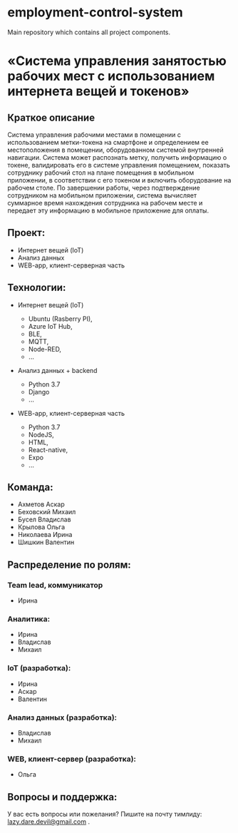 # employment-control-system
Main repository which contains all project components.

# «Система управления занятостью рабочих мест с использованием интернета вещей и токенов»

## Краткое описание

Система управления рабочими местами в помещении с
  использованием метки-токена на смартфоне и определением ее местоположения в 
  помещении, оборудованном системой внутренней навигации. Система может
  распознать метку, получить информацию о токене, валидировать его в системе
  управления помещением, показать сотруднику рабочий стол на плане помещения в
  мобильном приложении, в соответствии с его токеном и включить оборудование на
  рабочем столе. По завершении работы, через подтверждение сотрудником на
  мобильном приложении, система вычисляет суммарное время нахождения
  сотрудника на рабочем месте и передает эту информацию в мобильное приложение
  для оплаты.

## Проект:

- Интернет вещей (IoT)
- Анализ данных
- WEB-app, клиент-серверная часть

## Технологии:

- Интернет вещей (IoT)
  - Ubuntu (Rasberry PI),
  - Azure IoT Hub,
  - BLE,
  - MQTT,
  - Node-RED,
  - ...
  
- Анализ данных + backend
  - Python 3.7
  - Django
  - ...
  
- WEB-app, клиент-серверная часть
  - Python 3.7
  - NodeJS,
  - HTML,
  - React-native,
  - Expo
  - ...

## Команда:

- Ахметов Аскар
- Беховский Михаил
- Бусел Владислав
- Крылова Ольга
- Николаева Ирина
- Шишкин Валентин

## Распределение по ролям:

### Team lead, коммуникатор
  - Ирина
### Аналитика:
  - Ирина
  - Владислав
  - Михаил
### IoT (разработка):
  - Ирина
  - Аскар
  - Валентин
### Анализ данных (разработка):
  - Владислав
  - Михаил
### WEB, клиент-сервер (разработка):
  - Ольга
    
## Вопросы и поддержка:

У вас есть вопросы или пожелания? Пишите на почту тимлиду: lazy.dare.devil@gmail.com .
